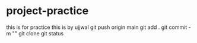 # project-practice
this is for practice
this is by ujjwal
git push origin main
git add . 
git commit -m ""
git clone 
git status
